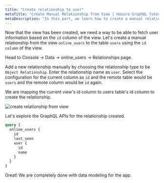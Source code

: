 ```yaml
---
title: "Create relationship to user"
metaTitle: "Create Manual Relationship from View | Hasura GraphQL Tutorial"
metaDescription: "In this part, we learn how to create a manual relationship from the view to the table using the Hasura Console"
---
```


Now that the view has been created, we need a way to be able to fetch user information based on the `id` column of the view. Let's create a manual relationship from the view `online_users` to the table `users` using the `id column` of the view.

Head to Console -> Data -> online_users -> Relationships page.

Add a new relationship manually by choosing the relationship type to be `Object Relationship`. Enter the relationship name as `user`.
Select the configuration for the current column as `id` and the remote table would be `users` and the remote column would be `id` again.

We are mapping the current view's id column to users table's id column to create the relationship.

![create relationship from view](https://graphql-engine-cdn.hasura.io/learn-hasura/assets/graphql-hasura/create-relationship-view.png)

Let's explore the GraphQL APIs for the relationship created.

```graphql
query {
  online_users {
    id
    last_seen
    user {
      id
      name
    }
  }
}
```

Great! We are completely done with data modeling for the app.
